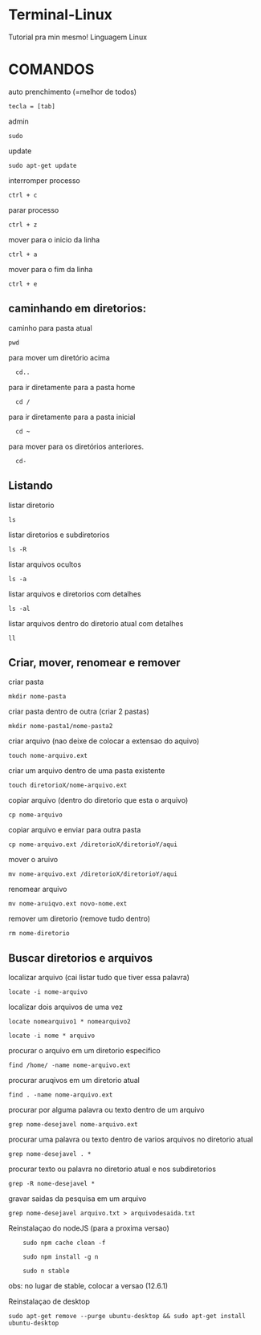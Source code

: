 # Terminal-Linux
Tutorial pra min mesmo! Linguagem Linux




<h1>COMANDOS</h1> 

auto prenchimento (=melhor de todos)

    tecla = [tab]



admin

    sudo


update

    sudo apt-get update
    

interromper processo

    ctrl + c
    

parar processo

    ctrl + z


mover para o inicio da linha

    ctrl + a
    
    
mover para o fim da linha

    ctrl + e
    
    


<h2>caminhando em diretorios:</h2>



caminho para pasta atual

    pwd


para mover um diretório acima
        
      cd.. 

para ir diretamente para a pasta home

      cd /
        
 para ir diretamente para a pasta inicial
  
      cd ~
 
 para mover para os diretórios anteriores.
 
      cd-





<h2>Listando</h2>



listar diretorio

    ls
    
listar diretorios e subdiretorios

    ls -R
    
listar arquivos ocultos

    ls -a
  
listar arquivos e diretorios com detalhes

    ls -al


listar arquivos dentro do diretorio atual com detalhes


    ll
    
    


<h2>Criar, mover, renomear e remover</h2>


criar pasta

    mkdir nome-pasta
    
criar pasta dentro de outra (criar 2 pastas)

    mkdir nome-pasta1/nome-pasta2
    
criar arquivo (nao deixe de colocar a extensao do aquivo)

    touch nome-arquivo.ext
    
criar um arquivo dentro de uma pasta existente

    touch diretorioX/nome-arquivo.ext 

copiar arquivo (dentro do diretorio que esta o arquivo)

    cp nome-arquivo
    
copiar arquivo e enviar para outra pasta

    cp nome-arquivo.ext /diretorioX/diretorioY/aqui
    
mover o aruivo

    mv nome-arquivo.ext /diretorioX/diretorioY/aqui
    
renomear arquivo

    mv nome-aruiqvo.ext novo-nome.ext
    
    
remover um diretorio (remove tudo dentro)

    rm nome-diretorio




<h2>Buscar diretorios e arquivos</h2>


localizar arquivo (cai listar tudo que tiver essa palavra)

    locate -i nome-arquivo

localizar dois arquivos de uma vez

    locate nomearquivo1 * nomearquivo2
    
    locate -i nome * arquivo
    

procurar o arquivo em um diretorio especifico

    find /home/ -name nome-arquivo.ext

    
procurar aruqivos em um diretorio atual

    find . -name nome-arquivo.ext
    

procurar por alguma palavra ou texto dentro de um arquivo

    grep nome-desejavel nome-arquivo.ext

procurar uma palavra ou texto dentro de varios arquivos no diretorio atual

    grep nome-desejavel . *
    
procurar texto ou palavra no diretorio atual e nos subdiretorios 

    grep -R nome-desejavel *

gravar saidas da pesquisa em um arquivo

    grep nome-desejavel arquivo.txt > arquivodesaida.txt





Reinstalaçao do nodeJS (para a proxima versao)

        sudo npm cache clean -f

        sudo npm install -g n

        sudo n stable 
        
  
  obs: no lugar de stable, colocar a versao (12.6.1)




Reinstalaçao de desktop
    
    sudo apt-get remove --purge ubuntu-desktop && sudo apt-get install ubuntu-desktop
